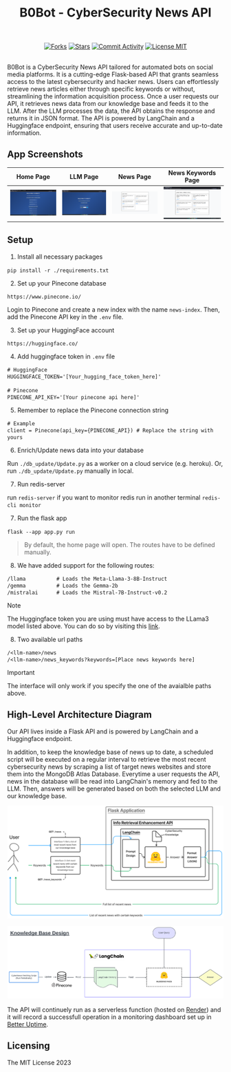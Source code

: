 <h1 align="center">B0Bot - CyberSecurity News API</h1>
<p align="center">
  <br/><br/>
  <a href="https://github.com/c2siorg/b0bot"><img src="https://img.shields.io/github/forks/c2siorg/b0bot?style=plastic" alt ="Forks"/></a>
  <a href="https://github.com/c2siorg/b0bot"><img src="https://img.shields.io/github/stars/c2siorg/b0bot?style=plastic" alt ="Stars"/></a>
  <a target="_blank" href="https://github.com/c2siorg/b0bot"><img src="https://img.shields.io/github/commit-activity/m/c2siorg/b0bot?style=plastic" alt="Commit Activity"/></a>
  <a href="https://github.com/hywax/mafl/blob/main/LICENSE"><img src="https://img.shields.io/github/license/c2siorg/b0bot?style=plastic" alt="License MIT"/></a>
  <br/><br/>
</p>
<p>
B0Bot is a CyberSecurity News API tailored for automated bots on social media platforms. It is a cutting-edge Flask-based API that grants seamless access to the latest cybersecurity and hacker news. Users can effortlessly retrieve news articles either through specific keywords or without, streamlining the information acquisition process.
Once a user requests our API, it retrieves news data from our knowledge base and feeds it to the LLM. After the LLM processes the data, the API obtains the response and returns it in JSON format. The API is powered by LangChain and a Huggingface endpoint, ensuring that users receive accurate and up-to-date information.
</p>


## App Screenshots

| Home Page | LLM Page | News Page | News Keywords Page |
| :--------:| :-------:| :---------:| :-----------------:|
| ![Home Page](assets/home.png) | ![LLM Page](assets/llm.png) | ![News Page](assets/news.png) | ![News Keywords Page](assets/news_keywords.png) |

## Setup
1. Install all necessary packages

`pip install -r ./requirements.txt`


2. Set up your Pinecone database
```
https://www.pinecone.io/
```
Login to Pinecone and create a new index with the name `news-index`. Then, add the Pinecone API key in the `.env` file.




3. Set up your HuggingFace account
```
https://huggingface.co/
```


4. Add huggingface token in `.env` file

```
# HuggingFace
HUGGINGFACE_TOKEN='[Your_hugging_face_token_here]'

# Pinecone
PINECONE_API_KEY='[Your pinecone api here]'
```


5. Remember to replace the Pinecone connection string

```
# Example
client = Pinecone(api_key={PINECONE_API}) # Replace the string with yours
```


6. Enrich/Update news data into your database

Run `./db_update/Update.py` as a worker on a cloud service (e.g. heroku).
Or, run `./db_update/Update.py` manually in local.

7. Run redis-server

run `redis-server`
if you want to monitor redis run in another terminal   `redis-cli monitor`


7. Run the flask app

`flask --app app.py run`

> By default, the home page will open. The routes have to be defined manually.


8. We have added support for the following routes:
```
/llama          # Loads the Meta-Llama-3-8B-Instruct
/gemma          # Loads the Gemma-2b
/mistralai      # Loads the Mistral-7B-Instruct-v0.2
``` 

> [!NOTE]
> The Huggingface token you are using must have access to the LLama3 model listed above.
> You can do so by visiting this [link](https://huggingface.co/meta-llama/Meta-Llama-3-8B-Instruct).


8. Two available url paths
```
/<llm-name>/news
/<llm-name>/news_keywords?keywords=[Place news keywords here]
```

> [!IMPORTANT]
> The interface will only work if you specify the one of the avaialble paths above.


## High-Level Architecture Diagram

Our API lives inside a Flask API and is powered by LangChain and a Huggingface endpoint. 

In addition, to keep the knowledge base of news up to date, a scheduled script will be executed on a regular interval to retrieve the most recent cybersecurity news by scraping a list of target news websites and store them into the MongoDB Atlas Database. Everytime a user requests the API, news in the database will be read into LangChain's memory and fed to the LLM. Then, answers will be generated based on both the selected LLM and our knowledge base.

![Architecture](assets/arch.png)

![Knowledge Base](assets/db_arch.png)


The API will continuely run as a serverless function (hosted on [Render](https://render.com/)) and it will record a successfull operation in a monitoring dashboard set up in [Better Uptime](https://betterstack.com/better-uptime).

## Licensing

The MIT License 2023